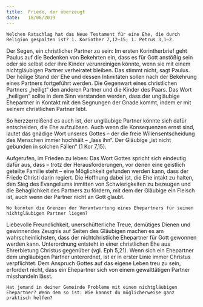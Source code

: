 ```yaml
---
title:  Friede, der überzeugt
date:   18/06/2019
---
```


`Welchen Ratschlag hat das Neue Testament für eine Ehe, die durch Religion gespalten ist? 1. Korinther 7,12–15; 1. Petrus 3,1–2.`

Der Segen, ein christlicher Partner zu sein: Im ersten Korintherbrief geht Paulus auf die Bedenken von Bekehrten ein, dass es für Gott anstößig sein oder sie selbst oder ihre Kinder verunreinigen könnte, wenn sie mit einem nichtgläubigen Partner verheiratet bleiben. Das stimmt nicht, sagt Paulus. Der heilige Stand der Ehe und dessen Intimitäten sollen nach der Bekehrung eines Partners fortgeführt werden. Die Gegenwart eines christlichen Partners „heiligt“ den anderen Partner und die Kinder des Paars. Das Wort „heiligen“ sollte in dem Sinn verstanden werden, dass der ungläubige Ehepartner in Kontakt mit den Segnungen der Gnade kommt, indem er mit seinem christlichen Partner lebt.

So herzzerreißend es auch ist, der ungläubige Partner könnte sich dafür entscheiden, die Ehe aufzulösen. Auch wenn die Konsequenzen ernst sind, lautet das gnädige Wort unseres Gottes – der die freie Willensentscheidung des Menschen immer hochhält – „lass ihn“. Der Gläubige „ist nicht gebunden in solchen Fällen“ (1 Kor 7,15).

Aufgerufen, im Frieden zu leben: Das Wort Gottes spricht sich eindeutig dafür aus, dass – trotz der Herausforderungen, vor denen eine geistlich geteilte Familie steht – eine Möglichkeit gefunden werden kann, dass der Friede Christi darin regiert. Die Hoffnung dabei ist, die Ehe intakt zu halten, den Sieg des Evangeliums inmitten von Schwierigkeiten zu bezeugen und die Behaglichkeit des Partners zu fördern, mit dem der Gläubige ein Fleisch ist, auch wenn der Partner nicht an Gott glaubt.

`Wo könnten die Grenzen der Verantwortung eines Ehepartners für seinen nichtgläubigen Partner liegen?`

Liebevolle Freundlichkeit, unerschütterliche Treue, demütiges Dienen und gewinnendes Zeugnis auf Seiten des Gläubigen machen es am wahrscheinlichsten, dass der nichtchristliche Ehepartner für Gott gewonnen werden kann. Unterordnung entsteht in einer christlichen Ehe aus Ehrerbietung Christus gegenüber (vgl. Eph 5,21). Wenn sich ein Ehepartner dem ungläubigen Partner unterordnet, ist er in erster Linie immer Christus verpflichtet. Dem Anspruch Gottes auf das eigene Leben treu zu sein, erfordert nicht, dass ein Ehepartner sich von einem gewalttätigen Partner misshandeln lässt.

`Hat jemand in deiner Gemeinde Probleme mit einem nichtgläubigen Ehepartner? Wenn dem so ist: Wie kannst du möglicherweise ganz praktisch helfen?`

